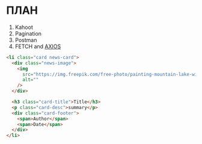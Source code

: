 # ПЛАН

1. Kahoot
1. Pagination
1. Postman
1. FETCH and [AXIOS](https://github.com/axios/axios)

```html
<li class="card news-card">
  <div class="news-image">
    <img
      src="https://img.freepik.com/free-photo/painting-mountain-lake-with-mountain-background_188544-9126.jpg?w=2000"
      alt=""
    />
  </div>

  <h3 class="card-title">Title</h3>
  <p class="card-desc">summary</p>
  <div class="card-footer">
    <span>Author</span>
    <span>Date</span>
  </div>
</li>
```
